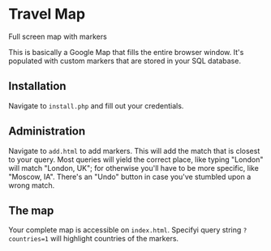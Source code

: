 # Travel Map
Full screen map with markers

This is basically a Google Map that fills the entire browser window. It's populated with custom markers that are stored in your SQL database.

## Installation
Navigate to `install.php` and fill out your credentials.

## Administration
Navigate to `add.html` to add markers. This will add the match that is closest to your query. Most queries will yield the correct place, like typing "London" will match "London, UK"; for otherwise you'll have to be more specific, like "Moscow, IA".
There's an "Undo" button in case you've stumbled upon a wrong match.

## The map
Your complete map is accessible on `index.html`. Specifyi query string `?countries=1` will highlight countries of the markers.
